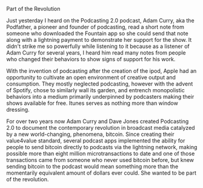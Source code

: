 
Part of the Revolution

Just yesterday I heard on the Podcasting 2.0 podcast, Adam Curry, aka
the Podfather, a pioneer and founder of podcasting, read a short note
from someone who downloaded the Fountain app so she could send that note
along with a lightning payment to demonstrate her support for the show.
It didn\'t strike me so powerfully while listening to it because as a
listener of Adam Curry for several years, I heard him read many notes
from people who changed their behaviors to show signs of support for his
work.

With the invention of podcasting after the creation of the ipod, Apple
had an opportunity to cultivate an open environment of creative output
and consumption. They mostly neglected podcasting, however with the
advent of Spotify, chose to similarly wall its garden, and entrench
monopolistic behaviors into a medium primarily underpinned by podcasters
making their shows available for free. Itunes serves as nothing more
than window dressing.

For over two years now Adam Curry and Dave Jones created Podcasting 2.0
to document the contemporary revolution in broadcast media catalyzed by
a new world-changing, phenomena, bitcoin. Since creating their
value4value standard, several podcast apps implemented the ability for
people to send bitcoin directly to podcasts via the lightning network,
making possible more than eight million microtransactions to date and
one of those transactions came from someone who never used bitcoin
before, but knew sending bitcoin to the podcast would mean something
more than the momentarily equivalent amount of dollars ever could. She
wanted to be part of the revolution.


